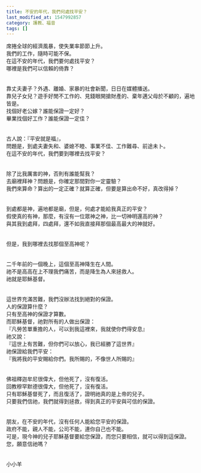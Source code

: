 ```yaml
---
title: 不安的年代，我們何處找平安？
last_modified_at: 1547992857
category: 護教、福音
tags: []
---
```


<p>席捲全球的經濟風暴，使失業率節節上升。<br/>我們的工作，隨時可能不保。<br/>在這不安的年代，我們要何處找平安？<br/><!--more-->哪裡是我們可以信賴的倚靠？<br/><br/><br/>靠丈夫妻子？外遇、離婚、家暴的社會新聞，日日在媒體播送。<br/>靠兒子女兒？遊手好閒不工作的、見錢眼開搶財產的、棄年邁父母於不顧的，遍地皆是。<br/>找個好老公嫁？誰能保證一定好？<br/>畢業找個好工作？誰能保證一定佳？<br/><br/><br/>古人說：『平安就是福』，<br/>問題是，到處夫妻失和、婆媳不睦、事業不佳、工作難尋、前途未卜。<br/>在這不安的年代，我們要到哪裡去找平安？<br/><br/><br/>除了比我厲害的神，否則有誰能幫我？<br/>去廟裡拜神？問題是，你確定那間對你一定靈驗？<br/>我們來算命？算出的一定正確？就算正確，但要是算出命不好，真改得掉？<br/><br/><br/>到處都是神，遍地都是廟，但是，何處才能給我真正的平安？<br/>假使真的有神，那麼，有沒有一位眾神之神，比一切神明還高的神？<br/>與其我到處拜，四處拜，還不如我直接拜那個最高最大的神就好。<br/><br/><br/>但是，我到哪裡去找那個至高神呢？<br/><br/><br/>二千年前的一個晚上，這個至高神降生在人間。<br/>祂不是高高在上不理我們痛苦，而是降生為人來拯救人。<br/>祂就是耶穌基督。<br/><br/><br/>這世界充滿苦難，我們沒辦法找到絕對的保證。<br/>人的保證算什麼？<br/>只有至高神的保證才算數。<br/>而耶穌基督，祂對所有的人做出保證：<br/>『凡勞苦單重擔的人，可以到我這裡來，我就使你們得安息』<br/>祂又說：<br/>『這世上有苦難，但你們可以放心，我已經勝了這世界』<br/>祂保證給我們平安：<br/>『我將我的平安賜給你們。我所賜的，不像世人所賜的』<br/><br/><br/>佛祖釋迦牟尼很偉大，但他死了，沒有復活。<br/>回教穆罕默德很偉大，但他死了，沒有復活。<br/>只有耶穌基督死了，而且復活了，證明祂真的是上帝的兒子。<br/>只要我們信祂，我們就得到拯救，得到真正的平安與可信的保證。<br/><br/><br/>朋友，在不安的年代，沒有任何人能給您平安的保證。<br/>政府不能，親人不能，公司不能，連你自己也不能。<br/>可是，現今神的兒子耶穌基督要給您保證，而您只要相信，就可以得到這保證。<br/>您，願意信祂嗎？<br/><br/><br/>小小羊<br/>
</p>